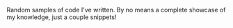 Random samples of code I've written. By no means a complete showcase of my knowledge, just a couple snippets!
